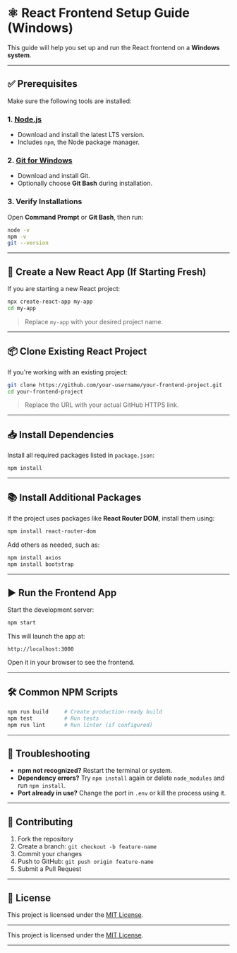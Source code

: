 
# ⚛️ React Frontend Setup Guide (Windows)

This guide will help you set up and run the React frontend on a **Windows system**.

---

## ✅ Prerequisites

Make sure the following tools are installed:

### 1. [Node.js](https://nodejs.org)
- Download and install the latest LTS version.
- Includes `npm`, the Node package manager.

### 2. [Git for Windows](https://git-scm.com)
- Download and install Git.
- Optionally choose **Git Bash** during installation.

### 3. Verify Installations

Open **Command Prompt** or **Git Bash**, then run:

```bash
node -v
npm -v
git --version
```

---

## 🧱 Create a New React App (If Starting Fresh)

If you are starting a new React project:

```bash
npx create-react-app my-app
cd my-app
```

> Replace `my-app` with your desired project name.

---

## 📦 Clone Existing React Project

If you're working with an existing project:

```bash
git clone https://github.com/your-username/your-frontend-project.git
cd your-frontend-project
```

> Replace the URL with your actual GitHub HTTPS link.

---

## 📥 Install Dependencies

Install all required packages listed in `package.json`:

```bash
npm install
```

---

## 📚 Install Additional Packages

If the project uses packages like **React Router DOM**, install them using:

```bash
npm install react-router-dom
```

Add others as needed, such as:

```bash
npm install axios
npm install bootstrap
```

---

## ▶️ Run the Frontend App

Start the development server:

```bash
npm start
```

This will launch the app at:

```
http://localhost:3000
```

Open it in your browser to see the frontend.

---

## 🛠️ Common NPM Scripts

```bash
npm run build     # Create production-ready build
npm test          # Run tests
npm run lint      # Run linter (if configured)
```

---

## 🐞 Troubleshooting

- **npm not recognized?** Restart the terminal or system.
- **Dependency errors?** Try `npm install` again or delete `node_modules` and run `npm install`.
- **Port already in use?** Change the port in `.env` or kill the process using it.

---

## 🤝 Contributing

1. Fork the repository
2. Create a branch: `git checkout -b feature-name`
3. Commit your changes
4. Push to GitHub: `git push origin feature-name`
5. Submit a Pull Request

---

## 📄 License

This project is licensed under the [MIT License](https://opensource.org/licenses/MIT).

---


This project is licensed under the [MIT License](https://opensource.org/licenses/MIT).

---
